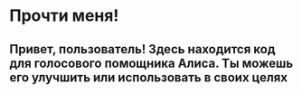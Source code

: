 # Прочти меня!

## Привет, пользователь! Здесь находится код для голосового помощника Алиса. Ты можешь его улучшить или использовать в своих целях